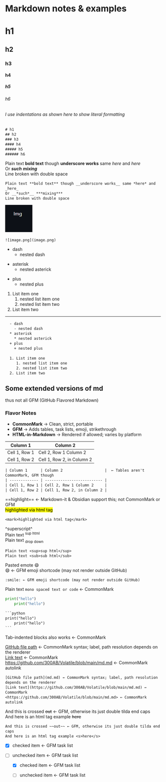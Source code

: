 # Markdown notes & examples

# h1
## h2
### h3 
#### h4
##### h5
###### h6
###### I use indentations as shown here to show literal formatting
    # h1
    ## h2
    ### h3 
    #### h4
    ##### h5
    ###### h6

Plain text **bold text** though __underscore works__ same *here* and _here_  
Or __*such*__ ***mixing***  
Line broken with double space  

    Plain text **bold text** though __underscore works__ same *here* and _here_  
    Or __*such*__ ***mixing***  
    Line broken with double space  

![image.png](image.png)  

    ![image.png](image.png)

- dash
  - nested dash
* asterisk
  * nested asterick
+ plus
  + nested plus

1. List item one
   1. nested list item one
   2. nested list item two
2. List item two

---
      - dash
        - nested dash
      * asterisk
        * nested asterick
      + plus
        + nested plus

      1. List item one
         1. nested list item one
         2. nested list item two
      2. List item two


## Some extended versions of md  
thus not all GFM (GitHub Flavored Markdown)

### Flavor Notes  
- **CommonMark** → Clean, strict, portable  
- **GFM** → Adds tables, task lists, emoji, strikethrough  
- **HTML-in-Markdown** → Rendered if allowed; varies by platform

| Column 1      | Column 2                   |
| ------------- | -------------------------- |
| Cell 1, Row 1 | Cell 2, Row 1 Column 2     |
| Cell 1, Row 2 | Cell 1, Row 2, in Column 2 |

    | Column 1      | Column 2                   |  ← Tables aren't CommonMark, GFM though
    | ------------- | -------------------------- |
    | Cell 1, Row 1 | Cell 2, Row 1 Column 2     |
    | Cell 1, Row 2 | Cell 1, Row 2, in Column 2 |


==highlight== ← Markdown-it & Obsidian support this; not CommonMark or GFM  
<mark>highlighted via html tag</mark>

    <mark>highlighted via html tag</mark>

^superscript^  
Plain text <sup>sup html</sup>  
Plain text <sub>drop down</sub>

    Plain text <sup>sup html</sup>
    Plain text <sub>sub html</sub>

Pasted emote 😄  
:smile: ← GFM emoji shortcode (may not render outside GitHub)  

    :smile: ← GFM emoji shortcode (may not render outside GitHub)  

Plain text `mono spaced text or code` ← CommonMark  

```python
print("hello")
    print("hello")
```

    ```python
    print("hello")
        print("hello")
    ```
Tab-indented blocks also works ← CommonMark  

[GitHub file path](md.md) ← CommonMark syntax; label, path resolution depends on the renderer  
[Link text](https://github.com/300AB/Volatile/blob/main/md.md) ← CommonMark  
<https://github.com/300AB/Volatile/blob/main/md.md> ← CommonMark autolink  

    [GitHub file path](md.md) ← CommonMark syntax; label, path resolution depends on the renderer  
    [Link text](https://github.com/300AB/Volatile/blob/main/md.md) ← CommonMark  
    <https://github.com/300AB/Volatile/blob/main/md.md> ← CommonMark autolink  

And this is crossed ~~out~~ ← GFM, otherwise its just double tilda end caps  
And here is an html tag example <s>here</s>  

    And this is crossed ~~out~~ ← GFM, otherwise its just double tilda end caps  
    And here is an html tag example <s>here</s>  

- [x] checked item ← GFM task list  
- [ ] unchecked item ← GFM task list

    - [x] checked item ← GFM task list  
    - [ ] unchecked item ← GFM task list  

